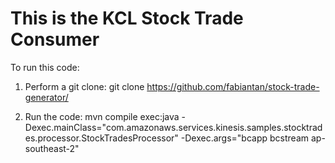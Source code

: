 # This is the KCL Stock Trade Consumer

To run this code:

1) Perform a git clone:
 git clone https://github.com/fabiantan/stock-trade-generator/

2) Run the code:
mvn compile exec:java -Dexec.mainClass="com.amazonaws.services.kinesis.samples.stocktrades.processor.StockTradesProcessor" -Dexec.args="bcapp bcstream ap-southeast-2"
